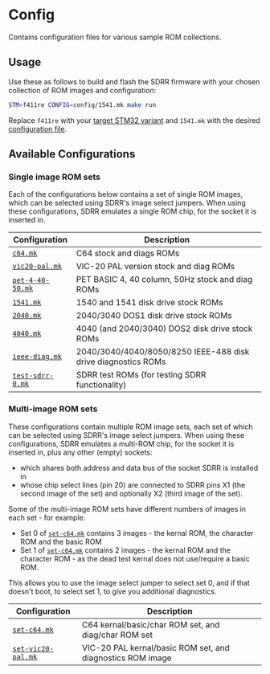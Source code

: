# Config

Contains configuration files for various sample ROM collections.

## Usage

Use these as follows to build and flash the SDRR firmware with your chosen collection of ROM images and configuration:

```bash
STM=f411re CONFIG=config/1541.mk make run
```

Replace `f411re` with your [target STM32 variant](/README.md#supported-stm32-microcontrollers) and `1541.mk` with the desired [configuration file](#available-configurations).

## Available Configurations

### Single image ROM sets

Each of the configurations below contains a set of single ROM images, which can be selected using SDRR's image select jumpers.  When using these configurations, SDRR emulates a single ROM chip, for the socket it is inserted in.

| Configuration | Description |
|---------------|-------------|
| [`c64.mk`](c64.mk) | C64 stock and diags ROMs |
| [`vic20-pal.mk`](vic20-pal.mk) | VIC-20 PAL version stock and diag ROMs |
| [`pet-4-40-50.mk`](pet-4-40-50.mk) | PET BASIC 4, 40 column, 50Hz stock and diag ROMs |
| [`1541.mk`](1541.mk) | 1540 and 1541 disk drive stock ROMs |
| [`2040.mk`](2040.mk) | 2040/3040 DOS1 disk drive stock ROMs |
| [`4040.mk`](4040.mk) | 4040 (and 2040/3040) DOS2 disk drive stock ROMs |
| [`ieee-diag.mk`](ieee-diag.mk) | 2040/3040/4040/8050/8250 IEEE-488 disk drive diagnostics ROMs |
| [`test-sdrr-0.mk`](test-sdrr-0.mk) | SDRR test ROMs (for testing SDRR functionality) |

### Multi-image ROM sets

These configurations contain multiple ROM image sets, each set of which can be selected using SDRR's image select jumpers.  When using these configurations, SDRR emulates a multi-ROM chip, for the socket it is inserted in, plus any other (empty) sockets:

- which shares both address and data bus of the socket SDRR is installed in
- whose chip select lines (pin 20) are connected to SDRR pins X1 (the second image of the set) and optionally X2 (third image of the set).

Some of the multi-image ROM sets have different numbers of images in each set - for example:

- Set 0 of [`set-c64.mk`](set-c64.mk) contains 3 images - the kernal ROM, the character ROM and the basic ROM
- Set 1 of [`set-c64.mk`](set-c64.mk) contains 2 images - the kernal ROM and the character ROM - as the dead test kernal does not use/require a basic ROM.

This allows you to use the image select jumper to select set 0, and if that doesn't boot, to select set 1, to give you additional diagnostics.

| Configuration | Description |
|---------------|-------------|
| [`set-c64.mk`](set-c64.mk) | C64 kernal/basic/char ROM set, and diag/char ROM set |
| [`set-vic20-pal.mk`](set-vic20-pal.mk) | VIC-20 PAL kernal/basic ROM set, and diagnostics ROM image |
